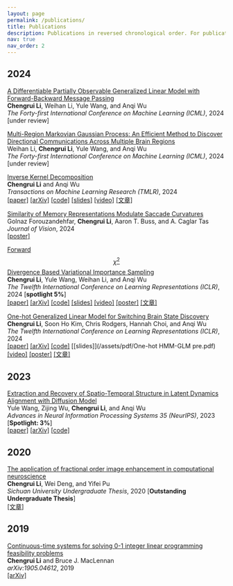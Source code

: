 ```yaml
---
layout: page
permalink: /publications/
title: Publications
description: Publications in reversed chronological order. For publications by categories, please see my <a href='/cv/'>CV</a>. 
nav: true
nav_order: 2
---
```


<!-- _pages/publications.md -->

## 2024
[A Differentiable Partially Observable Generalized Linear Model with Forward-Backward Message Passing](https://arxiv.org/abs/2402.01263)  
**Chengrui Li**, Weihan Li, Yule Wang, and Anqi Wu  
*The Forty-first International Conference on Machine Learning (ICML)*, 2024 [under review]

[Multi-Region Markovian Gaussian Process: An Efficient Method to Discover Directional Communications Across Multiple Brain Regions](https://arxiv.org/abs/2402.02686)  
Weihan Li, **Chengrui Li**, Yule Wang, and Anqi Wu  
*The Forty-first International Conference on Machine Learning (ICML)*, 2024 [under review]

[Inverse Kernel Decomposition](https://openreview.net/pdf?id=H4OE7toXpa)  
**Chengrui Li** and Anqi Wu  
*Transactions on Machine Learning Research (TMLR)*, 2024  
[[paper]](https://openreview.net/pdf?id=H4OE7toXpa)  [[arXiv]](https://arxiv.org/abs/2211.05961) [[code]](https://github.com/JerrySoybean/ikd)  [[slides]](/assets/pdf/IKD%20pre.pdf)  [[video]]()  [[文章]]()

[Similarity of Memory Representations Modulate Saccade Curvatures](https://www.visionsciences.org/presentation/?id=1434)  
Golnaz Forouzandehfar, **Chengrui Li**, Aaron T. Buss, and A. Caglar Tas  
*Journal of Vision*, 2024  
[[poster]]()

[Forward $$\chi^2$$ Divergence Based Variational Importance Sampling](https://openreview.net/pdf?id=HD5Y7M8Xdk)  
**Chengrui Li**, Yule Wang, Weihan Li, and Anqi Wu  
*The Twelfth International Conference on Learning Representations (ICLR)*, 2024 [**spotlight 5%**]  
[[paper]](https://openreview.net/pdf?id=HD5Y7M8Xdk)  [[arXiv]](https://arxiv.org/abs/2311.02516)  [[code]](https://github.com/JerrySoybean/vis)  [[slides]](/assets/pdf/VIS%202023.10.5%20pre.pdf)  [[video]]()  [[poster]]()  [[文章]](/assets/pdf/VIS_ICLR_2024_中文.pdf)

[One-hot Generalized Linear Model for Switching Brain State Discovery](https://openreview.net/pdf?id=MREQ0k6qvD)  
**Chengrui Li**, Soon Ho Kim, Chris Rodgers, Hannah Choi, and Anqi Wu  
*The Twelfth International Conference on Learning Representations (ICLR)*, 2024  
[[paper]](https://openreview.net/pdf?id=MREQ0k6qvD)  [[arXiv]](https://arxiv.org/abs/2310.15263) [[code]](https://github.com/JerrySoybean/onehot-hmmglm)  [[slides]](/assets/pdf/One-hot HMM-GLM pre.pdf)  [[video]]()  [[poster]]()  [[文章]](/assets/pdf/OnehotHMMGLM_ICLR_2024_中文.pdf)

## 2023
[Extraction and Recovery of Spatio-Temporal Structure in Latent Dynamics Alignment with Diffusion Model](https://proceedings.neurips.cc/paper_files/paper/2023/hash/7abbcb05a5d55157ede410bb718e32d7-Abstract-Conference.html)  
Yule Wang, Zijing Wu, **Chengrui Li**, and Anqi Wu  
*Advances in Neural Information Processing Systems 35 (NeurIPS)*, 2023 [**Spotlight: 3%**]  
[[paper]](https://proceedings.neurips.cc/paper_files/paper/2023/hash/7abbcb05a5d55157ede410bb718e32d7-Abstract-Conference.html)  [[arXiv]](https://arxiv.org/abs/2306.06138)  [[code]](https://github.com/alexwangNTL/ERDiff) 

## 2020
[The application of fractional order image enhancement in computational neuroscience](/assets/pdf/本科毕业论文.pdf)  
**Chengrui Li**, Wei Deng, and Yifei Pu  
*Sichuan University Undergraduate Thesis*, 2020 [**Outstanding Undergraduate Thesis**]  
[[文章]](/assets/pdf/本科毕业论文.pdf)

## 2019
[Continuous-time systems for solving 0-1 integer linear programming feasibility problems](https://arxiv.org/abs/1905.04612)  
**Chengrui Li** and Bruce J. MacLennan  
*arXiv:1905.04612*, 2019  
[[arXiv]](https://arxiv.org/abs/1905.04612)